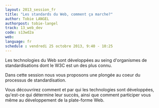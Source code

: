 ```yaml
---
layout: 2013_session_fr
title: "Les standards du Web, comment ça marche?"
author: Tobie LANGEL
authorpost: tobie-langel
track: 13_web_dev
code: s13wd2a
web:
language: fr
schedule : vendredi 25 octobre 2013, 9:40 - 10:25
---
```


Les technologies du Web sont développées au seing d'organismes de standardisations dont le W3C est un des plus connu.

Dans cette session nous vous proposons une plongée au coeur du processus de standardisation.

Vous découvrirez comment et par qui les technologies sont développées, qu'est-ce qui détermine leur succès, ainsi que comment participer vous même au développement de la plate-forme Web.
